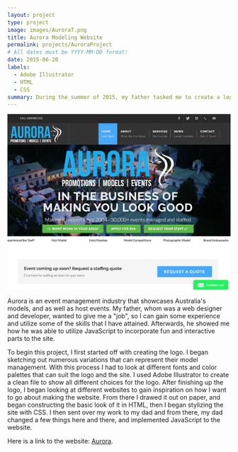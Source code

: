 ```yaml
---
layout: project
type: project
image: images/AuroraT.png
title: Aurora Modeling Website
permalink: projects/AuroraProject
# All dates must be YYYY-MM-DD format!
date: 2015-06-20
labels:
  - Adobe Illustrator
  - HTML
  - CSS 
summary: During the summer of 2015, my father tasked me to create a logo for "Aurora Model Management", and help build up the website. 
---
```


<div class="ui rounded images">
  <img class="ui image" src="../images/auroraS.png"/>
</div>

Aurora is an event management industry that showcases Australia's models, and as well as host events. My father, whom was a web designer and developer, wanted to give me a "job", so I can gain some experience and utilize some of the skills that I have attained. Afterwards, he showed me how he was able to utilize JavaScript to incorporate fun and interactive parts to the site. 

To begin this project, I first started off with creating the logo. I began sketching out numerous variations that can represent their model management. With this process I had to look at different fonts and color palettes that can suit the logo and the site. I used Adobe Illustrator to create a clean file to show all different choices for the logo. After finishing up the logo, I began looking at different websites to gain inspiration on how I want to go about making the website. From there I drawed it out on paper, and began constructing the basic look of it in HTML, then I began stylizing the site with CSS. I then sent over my work to my dad and from there, my dad changed a few things here and there, and implemented JavaScript to the website.


Here is a link to the website: [Aurora](http://auroraeventmanagement.com.au/index.php).




